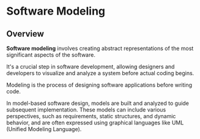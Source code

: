 # Software Modeling

## Overview

**Software modeling** involves creating abstract representations of the most significant aspects of the software. 

It's a crucial step in software development, allowing designers and developers to visualize and analyze a system before actual coding begins.

Modeling is the process of designing software applications before writing code.

In model-based software design, models are built and analyzed to guide subsequent implementation. These models can include various perspectives, such as requirements, static structures, and dynamic behavior, and are often expressed using graphical languages like UML (Unified Modeling Language).